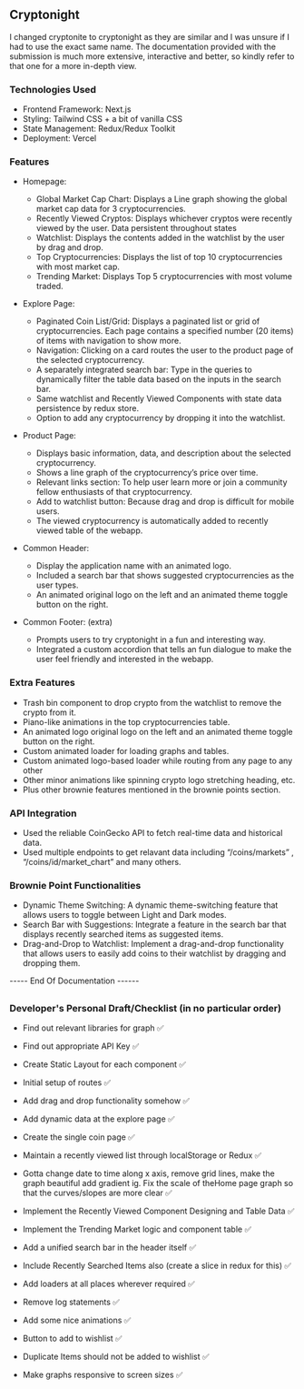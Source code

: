 <!-- This is a [Next.js](https://nextjs.org/) project bootstrapped with [`create-next-app`](https://github.com/vercel/next.js/tree/canary/packages/create-next-app). -->

## Cryptonight

I changed cryptonite to cryptonight as they are similar and I was unsure if I had to use the exact same name.
The documentation provided with the submission is much more extensive, interactive and better, so kindly refer to that one for a more in-depth view.

### Technologies Used

- Frontend Framework: Next.js
- Styling: Tailwind CSS + a bit of vanilla CSS
- State Management: Redux/Redux Toolkit
- Deployment: Vercel

### Features

- Homepage:

  - Global Market Cap Chart: Displays a Line graph showing the global market cap data for 3 cryptocurrencies.
  - Recently Viewed Cryptos: Displays whichever cryptos were recently viewed by the user. Data persistent throughout states
  - Watchlist: Displays the contents added in the watchlist by the user by drag and drop.
  - Top Cryptocurrencies: Displays the list of top 10 cryptocurrencies with most market cap.
  - Trending Market: Displays Top 5 cryptocurrencies with most volume traded.

- Explore Page:

  - Paginated Coin List/Grid: Displays a paginated list or grid of cryptocurrencies. Each page contains a specified number (20 items) of items with navigation to show more.
  - Navigation: Clicking on a card routes the user to the product page of the selected cryptocurrency.
  - A separately integrated search bar: Type in the queries to dynamically filter the table data based on the inputs in the search bar.
  - Same watchlist and Recently Viewed Components with state data persistence by redux store.
  - Option to add any cryptocurrency by dropping it into the watchlist.

- Product Page:

  - Displays basic information, data, and description about the selected cryptocurrency.
  - Shows a line graph of the cryptocurrency’s price over time.
  - Relevant links section: To help user learn more or join a community fellow enthusiasts of that cryptocurrency.
  - Add to watchlist button: Because drag and drop is difficult for mobile users.
  - The viewed cryptocurrency is automatically added to recently viewed table of the webapp.

- Common Header:

  - Display the application name with an animated logo.
  - Included a search bar that shows suggested cryptocurrencies as the user types.
  - An animated original logo on the left and an animated theme toggle button on the right.

- Common Footer: (extra)

  - Prompts users to try cryptonight in a fun and interesting way.
  - Integrated a custom accordion that tells an fun dialogue to make the user feel friendly and interested in the webapp.

### Extra Features

- Trash bin component to drop crypto from the watchlist to remove the crypto from it.
- Piano-like animations in the top cryptocurrencies table.
- An animated logo original logo on the left and an animated theme toggle button on the right.
- Custom animated loader for loading graphs and tables.
- Custom animated logo-based loader while routing from any page to any other
- Other minor animations like spinning crypto logo stretching heading, etc.
- Plus other brownie features mentioned in the brownie points section.

### API Integration

- Used the reliable CoinGecko API to fetch real-time data and historical data.
- Used multiple endpoints to get relavant data including “/coins/markets” , “/coins/id/market_chart” and many others.

### Brownie Point Functionalities

- Dynamic Theme Switching: A dynamic theme-switching feature that allows users to toggle between Light and Dark modes.
- Search Bar with Suggestions: Integrate a feature in the search bar that displays recently searched items as suggested items.
- Drag-and-Drop to Watchlist: Implement a drag-and-drop functionality that allows users to easily add coins to their watchlist by dragging and dropping them.

----- End Of Documentation ------

##

##

### Developer's Personal Draft/Checklist (in no particular order)

- Find out relevant libraries for graph ✅

- Find out appropriate API Key ✅

- Create Static Layout for each component ✅

- Initial setup of routes ✅

- Add drag and drop functionality somehow ✅

- Add dynamic data at the explore page ✅

- Create the single coin page ✅

- Maintain a recently viewed list through localStorage or Redux ✅

- Gotta change date to time along x axis, remove grid lines, make the graph beautiful add gradient ig. Fix the scale of theHome page graph so that the curves/slopes are more clear ✅

- Implement the Recently Viewed Component Designing and Table Data ✅

- Implement the Trending Market logic and component table ✅

- Add a unified search bar in the header itself ✅

- Include Recently Searched Items also (create a slice in redux for this) ✅

- Add loaders at all places wherever required ✅

- Remove log statements ✅

- Add some nice animations ✅

- Button to add to wishlist ✅

- Duplicate Items should not be added to wishlist ✅

- Make graphs responsive to screen sizes ✅
